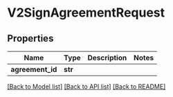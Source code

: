 # V2SignAgreementRequest

## Properties
Name | Type | Description | Notes
------------ | ------------- | ------------- | -------------
**agreement_id** | **str** |  | 

[[Back to Model list]](../README.md#documentation-for-models) [[Back to API list]](../README.md#documentation-for-api-endpoints) [[Back to README]](../README.md)


